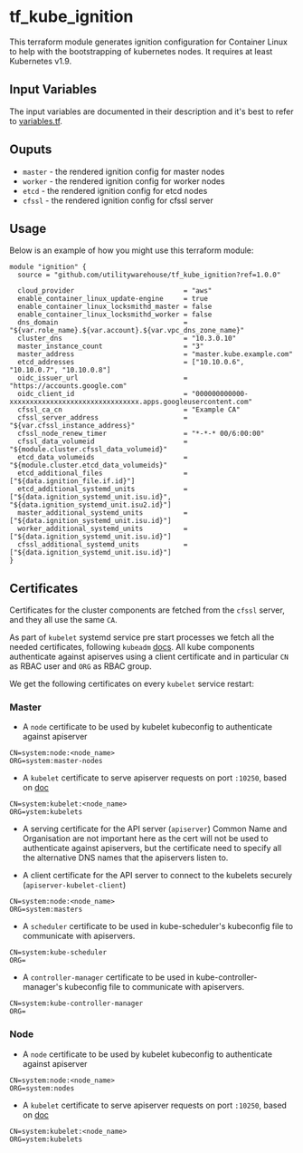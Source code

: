 # tf_kube_ignition

This terraform module generates ignition configuration for Container Linux to help with the bootstrapping of kubernetes nodes. It requires at least Kubernetes v1.9.

## Input Variables

The input variables are documented in their description and it's best to refer to [variables.tf](variables.tf).

## Ouputs

- `master` - the rendered ignition config for master nodes
- `worker` - the rendered ignition config for worker nodes
- `etcd` - the rendered ignition config for etcd nodes
- `cfssl` - the rendered ignition config for cfssl server

## Usage

Below is an example of how you might use this terraform module:

```hcl
module "ignition" {
  source = "github.com/utilitywarehouse/tf_kube_ignition?ref=1.0.0"

  cloud_provider                           = "aws"
  enable_container_linux_update-engine     = true
  enable_container_linux_locksmithd_master = false
  enable_container_linux_locksmithd_worker = false
  dns_domain                               = "${var.role_name}.${var.account}.${var.vpc_dns_zone_name}"
  cluster_dns                              = "10.3.0.10"
  master_instance_count                    = "3"
  master_address                           = "master.kube.example.com"
  etcd_addresses                           = ["10.10.0.6", "10.10.0.7", "10.10.0.8"]
  oidc_issuer_url                          = "https://accounts.google.com"
  oidc_client_id                           = "000000000000-xxxxxxxxxxxxxxxxxxxxxxxxxxxxxxxx.apps.googleusercontent.com"
  cfssl_ca_cn                              = "Example CA"
  cfssl_server_address                     = "${var.cfssl_instance_address}"
  cfssl_node_renew_timer                   = "*-*-* 00/6:00:00"
  cfssl_data_volumeid                      = "${module.cluster.cfssl_data_volumeid}"
  etcd_data_volumeids                      = "${module.cluster.etcd_data_volumeids}"
  etcd_additional_files                    = ["${data.ignition_file.if.id}"]
  etcd_additional_systemd_units            = ["${data.ignition_systemd_unit.isu.id}", "${data.ignition_systemd_unit.isu2.id}"]
  master_additional_systemd_units          = ["${data.ignition_systemd_unit.isu.id}"]
  worker_additional_systemd_units          = ["${data.ignition_systemd_unit.isu.id}"]
  cfssl_additional_systemd_units           = ["${data.ignition_systemd_unit.isu.id}"]
}
```

## Certificates

Certificates for the cluster components are fetched from the `cfssl` server, and they all use the same `CA`.

As part of `kubelet` systemd service pre start processes we fetch all the needed certificates, following `kubeadm` [docs](https://kubernetes.io/docs/reference/setup-tools/kubeadm/implementation-details/#generate-the-necessary-certificates). All kube components authenticate against apiserves using a client certificate and in particular `CN` as RBAC user and `ORG` as RBAC group.

We get the following certificates on every `kubelet` service restart:

### Master

- A `node` certificate to be used by kubelet kubeconfig to authenticate against apiserver
```
CN=system:node:<node_name>
ORG=system:master-nodes
```

- A `kubelet` certificate to serve apiserver requests on port `:10250`, based on [doc](https://kubernetes.io/docs/concepts/architecture/master-node-communication/#apiserver-to-kubelet)
```
CN=system:kubelet:<node_name>
ORG=ystem:kubelets
```

- A serving certificate for the API server (`apiserver`)
Common Name and Organisation are not important here as the cert will not be used to authenticate against apiservers, but the certificate need to specify all the alternative DNS names that the apiservers listen to.

- A client certificate for the API server to connect to the kubelets securely (`apiserver-kubelet-client`)
```
CN=system:node:<node_name>
ORG=system:masters
```

- A `scheduler` certificate to be used in kube-scheduler's kubeconfig file to communicate with apiservers.
```
CN=system:kube-scheduler
ORG=
```

- A `controller-manager` certificate to be used in kube-controller-manager's kubeconfig file to communicate with apiservers.
```
CN=system:kube-controller-manager
ORG=
```

### Node

- A `node` certificate to be used by kubelet kubeconfig to authenticate against apiserver
```
CN=system:node:<node_name>
ORG=system:nodes
```

- A `kubelet` certificate to serve apiserver requests on port `:10250`, based on [doc](https://kubernetes.io/docs/concepts/architecture/master-node-communication/#apiserver-to-kubelet)
```
CN=system:kubelet:<node_name>
ORG=ystem:kubelets
```
